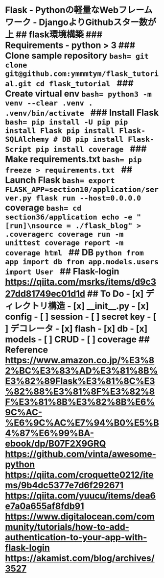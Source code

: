 # Flask - Pythonの軽量なWebフレームワーク - DjangoよりGithubスター数が上 ## flask環境構築 ### Requirements - python > 3 ### Clone sample repository ```bash= git clone git@github.com:ymmmtym/flask_tutorial.git cd flask_tutorial ``` ### Create virtual env ```bash= python3 -m venv --clear .venv . .venv/bin/activate ``` ### Install Flask ```bash= pip install -U pip pip install Flask pip install Flask-SQLAlchemy # DB pip install Flask-Script pip install coverage ``` ### Make requirements.txt ```bash= pip freeze > requirements.txt ``` ## Launch Flask ```bash= export FLASK_APP=section10/application/server.py flask run --host=0.0.0.0 ``` coverage ```bash= cd section36/application echo -e "[run]\nsource = ./flask_blog" > .coveragerc coverage run -m unittest coverage report -m coverage html ``` ## DB ```python from app import db from app.models.users import User ``` ## Flask-login <https://qiita.com/msrks/items/d9c327dd81749ec01d1d> ## To Do - [x] ディレクトリ構造 - [x] \_\_init\_\_.py - [x] config - [ ] session - [ ] secret key - [ ] デコレータ - [x] flash - [x] db - [x] models - [ ] CRUD - [ ] coverage ## Reference <https://www.amazon.co.jp/%E3%82%BC%E3%83%AD%E3%81%8B%E3%82%89Flask%E3%81%8C%E3%82%88%E3%81%8F%E3%82%8F%E3%81%8B%E3%82%8B%E6%9C%AC-%E6%9C%AC%E7%94%B0%E5%B4%87%E6%99%BA-ebook/dp/B07F2X9GRQ> <https://github.com/vinta/awesome-python> <https://qiita.com/croquette0212/items/9b4dc5377e7d6f292671> <https://qiita.com/yuucu/items/dea6e7a0a655af8fdb91> <https://www.digitalocean.com/community/tutorials/how-to-add-authentication-to-your-app-with-flask-login> <https://akamist.com/blog/archives/3527>
